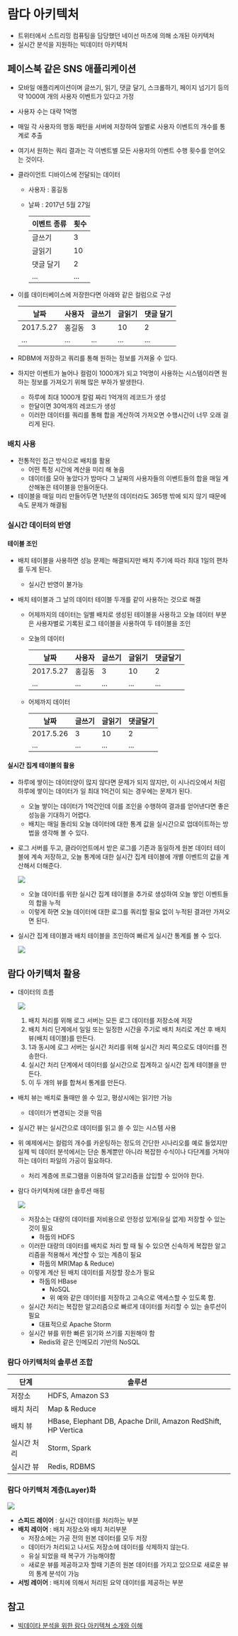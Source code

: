 # 람다 아키텍처

* 트위터에서 스트리밍 컴퓨팅을 담당했던 네이선 마츠에 의해 소개된 아키텍처
* 실시간 분석을 지원하는 빅데이터 아키텍처



## 페이스북 같은 SNS 애플리케이션

* 모바일 애플리케이션이며 글쓰기, 읽기, 댓글 달기, 스크롤하기, 페이지 넘기기 등의 약 1000여 개의 사용자 이벤트가 있다고 가정

* 사용자 수는 대략 1억명

* 매일 각 사용자의 행동 패턴을 서버에 저장하여 일별로 사용자 이벤트의 개수를 통계로 추출

* 여기서 원하는 쿼리 결과는 각 이벤트별 모든 사용자의 이벤트 수행 횟수를 얻어오는 것이다.

* 클라이언트 디바이스에 전달되는 데이터

  * 사용자 : 홍길동

  * 날짜 : 2017년 5월 27일

    | 이벤트 종류 | 횟수   |
    | ------ | ---- |
    | 글쓰기    | 3    |
    | 글읽기    | 10   |
    | 댓글 달기  | 2    |
    | ...    | ...  |

* 이를 데이터베이스에 저장한다면 아래와 같은 컬럼으로 구성

  | 날짜        | 사용자  | 글쓰기  | 글읽기  | 댓글 달기 |
  | --------- | ---- | ---- | ---- | ----- |
  | 2017.5.27 | 홍길동  | 3    | 10   | 2     |
  | ...       | ...  | ...  | ...  | ...   |

* RDBM에 저장하고 쿼리를 통해 원하는 정보를 가져올 수 있다.

* 하지만 이벤트가 늘어나 컬럼이 1000개가 되고 1억명이 사용하는 시스템이라면 원하는 정보를 가져오기 위해 많은 부하가 발생한다.

  * 하루에 최대 1000개 칼럼 짜리 1억개의 레코드가 생성
  * 한달이면 30억개의 레코드가 생성
  * 이러한 데이터를 쿼리를 통해 합을 계산하여 가져오면 수행시간이 너무 오래 걸리게 된다.



###  배치 사용

* 전통적인 접근 방식으로 배치를 활용
  * 어떤 특정 시간에 계산을 미리 해 놓음
  * 데이터를 모아 놓았다가 밤마다 그 날짜의 사용자들의 이벤트들의 합을 매일 계산해놓은 테이블을 만들어둔다.
* 테이블을 매일 미리 만들어두면 1년분의 데이터라도 365행 밖에 되지 않기 때문에 속도 문제가 해결됨



### 실시간 데이터의 반영

#### 테이블 조인

* 배치 테이블을 사용하면 성능 문제는 해결되지만 배치 주기에 따라 최대 1일의 편차를 두게 된다.

  * 실시간 반영이 불가능

* 배치 테이블과 그 날의 데이터 테이블 두개를 같이 사용하는 것으로 해결

  * 어제까지의 데이터는 일별 배치로 생성된 테이블을 사용하고 오늘 데이터 부분은 사용자별로 기록된 로그 테이블을 사용하여 두 테이블을 조인

  * 오늘의 데이터

    | 날짜        | 사용자  | 글쓰기  | 글읽기  | 댓글달기 |
    | --------- | ---- | ---- | ---- | ---- |
    | 2017.5.27 | 홍길동  | 3    | 10   | 2    |
    | ...       | ...  | ...  | ...  | ...  |

  * 어제까지 데이터

    | 날짜        | 글쓰기  | 글읽기  | 댓글달기 |
    | --------- | ---- | ---- | ---- |
    | 2017.5.26 | 3    | 10   | 2    |
    | ...       | ...  | ...  | ...  |



#### 실시간 집계 테이블의 활용

* 하루에 쌓이는 데이터양이 많지 않다면 문제가 되지 않지만, 이 시나리오에서 처럼 하루에 쌓이는 데이터가 일 최대 1억건이 되는 경우에는 문제가 된다.

  * 오늘 쌓이는 데이터가 1억건인데 이를 조인을 수행하여 결과를 얻어낸다면 좋은 성능을 기대하기 어렵다.
  * 배치는 매일 돌리되 오늘 데이터에 대한 통계 값을 실시간으로 업데이트하는 방법을 생각해 볼 수 있다.

* 로그 서버를 두고, 클라이언트에서 받은 로그를 기존과 동일하게 원본 데이터 테이블에 계속 저장하고, 오늘 통계에 대한 실시간 집계 테이블에 개별 이벤트의 값을 계산해서 더해준다.

  ![](images/lambda_architecture_2.png)

  * 오늘 데이터를 위한 실시간 집계 테이블을 추가로 생성하여 오늘 쌓인 이벤트들의 합을 누적
  * 이렇게 하면 오늘 데이터에 대한 로그를 쿼리할 필요 없이 누적된 결과만 가져오면 된다.

* 실시간 집계 테이블과 배치 테이블을 조인하여 빠르게 실시간 통계를 볼 수 있다.

  ![](images/lambda_architecture_3.png)



## 람다 아키텍처 활용

* 데이터의 흐름

  ![](images/lambda_architecture_4.png)

  1. 배치 처리를 위해 로그 서버는 모든 로그 데이터를 저장소에 저장
  2. 배치 처리 단계에서 일일 또는 일정한 시간을 주기로 배치 처리로 계산 후 배치 뷰(배치 테이블)를 만든다.
  3. 1과 동시에 로그 서버는 실시간 처리를 위해 실시간 처리 쪽으로도 데이터를 전송한다.
  4. 실시간 처리 단계에서 데이터를 실시간으로 집계하고 실시간 집계 테이블을 만든다.
  5. 이 두 개의 뷰를 합쳐서 통계를 만든다.

* 배치 뷰는 배치로 돌때만 쓸 수 있고, 평상시에는 읽기만 가능

  * 데이터가 변경되는 것을 막음

* 실시간 뷰는 실시간으로 데이터를 읽고 쓸 수 있는 시스템 사용

* 위 예제에서는 컬럼의 개수를 카운팅하는 정도의 간단한 시나리오를 예로 들었지만 실제 빅 데이터 분석에서는 단순 통계뿐만 아니라 복잡한 수식이나 다단계를 거쳐야 하는 데이터 파일의 가공이 필요하다.

  * 처리 계층에 프로그램을 이용하여 알고리즘을 삽입할 수 있어야 한다.

* 람다 아키텍처에 대한 솔루션 매핑

  ![](images/lambda_architecture_5.png)

  * 저장소는 대량의 데이터를 저비용으로 안정성 있게(유실 없게) 저장할 수 있는 것이 필요
    * 하둡의 HDFS
  * 이러한 대량의 데이터를 배치로 처리 할 때 될 수 있으면 신속하게 복잡한 알고리즘을 적용해서 계산할 수 있는 계층이 필요
    * 하둡의 MR(Map & Reduce)
  * 이렇게 계산 된 배치 데이터를 저장할 장소가 필요
    * 하둡의 HBase
      * NoSQL
      * 위 예와 같은 데이터를 저장하고 고속으로 액세스할 수 있도록 함.
  * 실시간 처리는 복잡한 알고리즘으로 빠르게 데이터를 처리할 수 있는 솔루션이 필요
    * 대표적으로 Apache Storm
  * 실시간 뷰를 위한 빠른 읽기와 쓰기를 지원해야 함
    * Redis와 같은 인메모리 기반의 NoSQL



### 람다 아키텍처의 솔루션 조합

| 단계     | 솔루션                                      |
| ------ | ---------------------------------------- |
| 저장소    | HDFS, Amazon S3                          |
| 배치 처리  | Map & Reduce                             |
| 배치 뷰   | HBase, Elephant DB, Apache Drill, Amazon RedShift, HP Vertica |
| 실시간 처리 | Storm, Spark                             |
| 실시간 뷰  | Redis, RDBMS                             |



### 람다 아키텍처 계층(Layer)화

![](images/lambda_architecture_6.png)

* **스피드 레이어** : 실시간 데이터를 처리하는 부분
* **배치 레이어** : 배치 저장소와 배치 처리부분
  * 저장소에는 가공 전의 원본 데이터를 모두 저장
  * 데이터가 처리되고 나서도 저장소에 데이터를 삭제하지 않는다.
  * 유실 되었을 때 복구가 가능해야함
  * 새로운 뷰를 제공하고자 할때 기존의 원본 데이터를 가지고 있으므로 새로운 뷰의 통계 분석이 가능
* **서빙 레이어** : 배치에 의해서 처리된 요약 데이터를 제공하는 부분



## 참고

* [빅데이타 분석을 위한 람다 아키텍쳐 소개와 이해](http://bcho.tistory.com/984)

